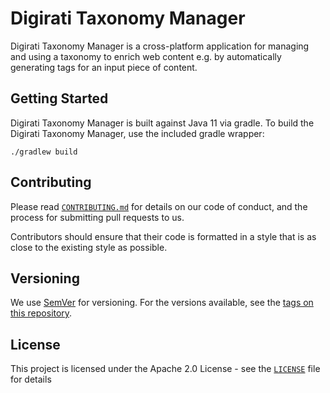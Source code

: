 # Digirati Taxonomy Manager

Digirati Taxonomy Manager is a cross-platform application for managing and using a taxonomy to enrich web content e.g. by automatically generating tags for an input piece of content.

## Getting Started

Digirati Taxonomy Manager is built against Java 11 via gradle.
To build the Digirati Taxonomy Manager, use the included gradle wrapper:

```
./gradlew build
```

## Contributing

Please read [`CONTRIBUTING.md`](CONTRIBUTING.md) for details on our code of conduct, and the process for submitting pull requests to us.

Contributors should ensure that their code is formatted in a style that is as close to the existing style as possible.

## Versioning

We use [SemVer](http://semver.org/) for versioning. For the versions available, see the [tags on this repository](https://github.com/digirati-co-uk/digirati-taxonomy-manager/tags).

## License

This project is licensed under the Apache 2.0 License - see the [`LICENSE`](LICENSE) file for details
